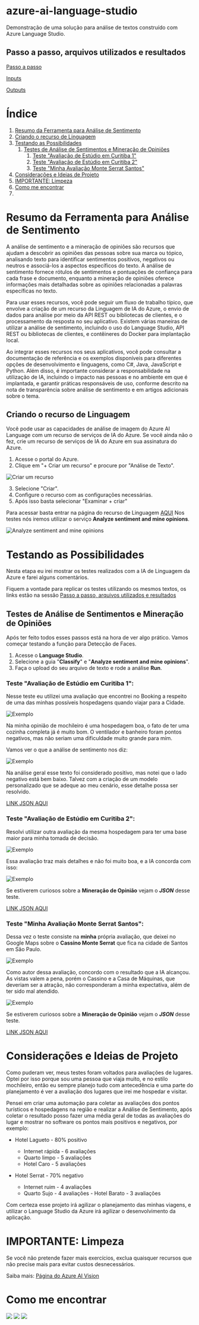 # azure-ai-language-studio
Demonstração de uma solução para análise de textos construído com Azure Language Studio.

## Passo a passo, arquivos utilizados e resultados 
[Passo a passo](https://github.com/Bot-Mateus/azure-ai-language-studio/tree/main/passo%20a%20passo)

[Inputs](https://github.com/Bot-Mateus/azure-ai-language-studio/tree/main/inputs)

[Outputs](https://github.com/Bot-Mateus/azure-ai-language-studio/tree/main/outputs)


# Índice

1. [Resumo da Ferramenta para Análise de Sentimento](#resumo-da-ferramenta-para-análise-de-sentimento)
2. [Criando o recurso de Linguagem](#criando-o-recurso-de-linguagem)
3. [Testando as Possibilidades](#testando-as-possibilidades)
   1. [Testes de Análise de Sentimentos e Mineração de Opiniões](#testes-de-análise-de-sentimentos-e-mineração-de-opiniões)
      1. [Teste "Avaliação de Estúdio em Curitiba 1"](#teste-avaliação-de-estúdio-em-curitiba-1)
      2. [Teste "Avaliação de Estúdio em Curitiba 2"](#teste-avaliação-de-estúdio-em-curitiba-2)
      3. [Teste "Minha Avaliação Monte Serrat Santos"](#teste-minha-avaliação-monte-serrat-santos)
4. [Considerações e Ideias de Projeto](#considerações-e-ideias-de-projeto)
5. [IMPORTANTE: Limpeza](#importante-limpeza)
6. [Como me encontrar](#como-me-encontrar)
7. 

# Resumo da Ferramenta para Análise de Sentimento

A análise de sentimento e a mineração de opiniões são recursos que ajudam a descobrir as opiniões das pessoas sobre sua marca ou tópico, analisando texto para identificar sentimentos positivos, negativos ou neutros e associá-los a aspectos específicos do texto. A análise de sentimento fornece rótulos de sentimentos e pontuações de confiança para cada frase e documento, enquanto a mineração de opiniões oferece informações mais detalhadas sobre as opiniões relacionadas a palavras específicas no texto.

Para usar esses recursos, você pode seguir um fluxo de trabalho típico, que envolve a criação de um recurso da Linguagem de IA do Azure, o envio de dados para análise por meio da API REST ou bibliotecas de clientes, e o processamento da resposta no seu aplicativo. Existem várias maneiras de utilizar a análise de sentimento, incluindo o uso do Language Studio, API REST ou bibliotecas de clientes, e contêineres do Docker para implantação local.

Ao integrar esses recursos nos seus aplicativos, você pode consultar a documentação de referência e os exemplos disponíveis para diferentes opções de desenvolvimento e linguagens, como C#, Java, JavaScript e Python. Além disso, é importante considerar a responsabilidade na utilização de IA, incluindo o impacto nas pessoas e no ambiente em que é implantada, e garantir práticas responsáveis de uso, conforme descrito na nota de transparência sobre análise de sentimento e em artigos adicionais sobre o tema.

## Criando o recurso de Linguagem

Você pode usar as capacidades de análise de imagem do Azure AI Language com um recurso de serviços de IA do Azure. Se você ainda não o fez, crie um recurso de serviços de IA do Azure em sua assinatura do Azure.

1. Acesse o portal do Azure.
2. Clique em "+ Criar um recurso" e procure por "Análise de Texto".
   
![Criar um recurso](passo%20a%20passo/5.png)

3. Selecione "Criar".
4. Configure o recurso com as configurações necessárias.
5. Após isso basta selecionar "Examinar + criar"

Para acessar basta entrar na página do recurso de Linguagem [AQUI](https://language.cognitive.azure.com/home)
Nos testes nós iremos utilizar o serviço **Analyze sentiment and mine opinions**.

![Analyze sentiment and mine opinions](passo%20a%20passo/7.png) 

# Testando as Possibilidades

Nesta etapa eu irei mostrar os testes realizados com a IA de Linguagem da Azure e farei  alguns comentários.

Fiquem a vontade para replicar os testes utilizando os mesmos textos, os links estão na sessão [Passo a passo, arquivos utilizados e resultados](#passo-a-passo-arquivos-utilizados-e-resultados)

## Testes de Análise de Sentimentos e Mineração de Opiniões

Após ter feito todos esses passos está na hora de ver algo prático. Vamos começar testando a função para Detecção de Faces.

1. Acesse o **Language Studio**.
2. Selecione a guia "**Classify**" e "**Analyze sentiment and mine opinions**". 
3. Faça o upload do seu arquivo de texto e rode a análise **Run**.


### Teste "Avaliação de Estúdio em Curitiba 1":

Nesse teste eu utilizei uma avaliação que encontrei no Booking a respeito de uma das minhas possíveis hospedagens quando viajar para a Cidade. 

![Exemplo](passo%20a%20passo/13.png) 

Na minha opinião de mochileiro é uma hospedagem boa, o fato de ter uma cozinha completa já é muito bom. O ventilador e banheiro foram pontos negativos, mas não seriam uma dificuldade muito grande para mim. 

Vamos ver o que a análise de sentimento nos diz: 

![Exemplo](passo%20a%20passo/14.png) 

Na análise geral esse texto foi considerado positivo, mas notei que o lado negativo está bem baixo. Talvez com a criação de um modelo personalizado que se adeque ao meu cenário, esse detalhe possa ser resolvido.

[LINK JSON AQUI](https://github.com/Bot-Mateus/azure-ai-language-studio/blob/main/outputs/avaliacao-estudio-curitiba-positiva.json)

### Teste "Avaliação de Estúdio em Curitiba 2":

Resolvi utilizar outra avaliação da mesma hospedagem para ter uma base maior para minha tomada de decisão. 

![Exemplo](passo%20a%20passo/11.png) 

Essa avaliação traz mais detalhes e não foi muito boa, e a IA concorda com isso:
 
![Exemplo](passo%20a%20passo/12.png) 

Se estiverem curiosos sobre a **Mineração de Opinião** vejam o ***JSON*** desse teste.

[LINK JSON AQUI](https://github.com/Bot-Mateus/azure-ai-language-studio/blob/main/outputs/avaliacao-estudio-curitiba-negativa.json)


### Teste "Minha Avaliação Monte Serrat Santos":

Dessa vez o teste consiste na **minha** própria avaliação, que deixei no Google Maps sobre o **Cassino Monte Serrat** que fica na cidade de Santos em São Paulo. 

![Exemplo](passo%20a%20passo/17.png) 

Como autor dessa avaliação, concordo com o resultado que a IA alcançou. As vistas valem a pena, porém o Cassino e a Casa de Máquinas, que deveriam ser a atração, não corresponderam a minha expectativa, além de ter sido mal atendido.
 
![Exemplo](passo%20a%20passo/18.png) 

Se estiverem curiosos sobre a **Mineração de Opinião** vejam o ***JSON*** desse teste.

[LINK JSON AQUI](https://github.com/Bot-Mateus/azure-ai-language-studio/blob/main/outputs/avaliacao-monte-serrat-casino-elevador.json)

# Considerações e Ideias de Projeto

Como puderam ver, meus testes foram voltados para avaliações de lugares. Optei por isso porque sou uma pessoa que viaja muito, e no estilo mochileiro, então eu sempre planejo tudo com antecedência e uma parte do planejamento é ver a avaliação dos lugares que irei me hospedar e visitar. 

Pensei em criar uma automação para coletar as avaliações dos pontos turísticos e hospedagens na região e realizar a Análise de Sentimento, após coletar o resultado posso fazer uma média geral de todas as avaliações do lugar e mostrar no software os pontos mais positivos e negativos, por exemplo:

- Hotel Lagueto - 80% positivo
	- Internet rápida - 6 avaliações
	- Quarto limpo - 5 avaliações
	 - Hotel Caro - 5 avaliações

- Hotel Serrat - 70% negativo
	- Internet ruim - 4 avaliações
	 - Quarto Sujo - 4 avaliações
	  - Hotel Barato - 3 avaliações

Com certeza esse projeto irá agilizar o planejamento das minhas viagens, e utilizar o Language Studio da Azure irá agilizar o desenvolvimento da aplicação.

# IMPORTANTE: Limpeza

Se você não pretende fazer mais exercícios, exclua quaisquer recursos que não precise mais para evitar custos desnecessários.

Saiba mais: [Página do Azure AI Vision](https://microsoftlearning.github.io/mslearn-ai-fundamentals/Instructions/Labs/03-image-analysis.html)

# Como me encontrar

<p align="left">
<!-- <a href="https://elbrusagency.com/"><img src="https://img.shields.io/badge/-elbrusagency.com-3423A6?style=flat&logo=Google-Chrome&logoColor=white"/></a> -->
<a href="https://www.linkedin.com/in/mateus-carvalho-da-silva/"><img src="https://img.shields.io/badge/-Mateus%20Carvalho-0077B5?style=flat&logo=Linkedin&logoColor=white"/></a>
<a href="mailto:carvalho.silva2001@gmail.com"><img src="https://img.shields.io/badge/-carvalho.silva2001@gmail.com-D14836?style=flat&logo=Gmail&logoColor=white"/></a>
<a href="https://www.instagram.com/mateusoaksilva/"><img src="https://img.shields.io/badge/-@mateusoaksilva-E4405F?style=flat&logo=Instagram&logoColor=white"/></a>
</p>

